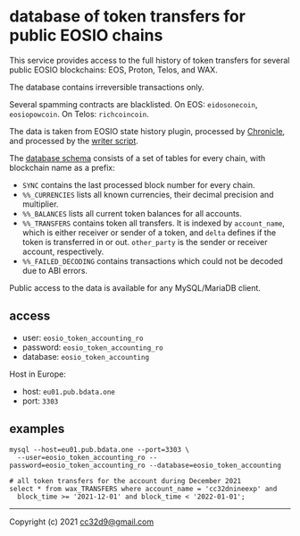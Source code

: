 # database of token transfers for public EOSIO chains

This service provides access to the full history of token transfers for several public EOSIO blockchains: EOS, Proton, Telos, and WAX. 

The database contains irreversible transactions only.

Several spamming contracts are blacklisted. On EOS: `eidosonecoin`, `eosiopowcoin`. On Telos: `richcoincoin`.

The data is taken from EOSIO state history plugin, processed by [Chronicle](https://github.com/EOSChronicleProject), and processed by the [writer script](https://github.com/cc32d9/eosio_token_accounting). 

The [database schema](https://github.com/cc32d9/eosio_token_accounting/blob/master/eosio_token_accounting_tables.psql) consists of a set of tables for every chain, with blockchain name as a prefix: 

* `SYNC` contains the last processed block number for every chain.
* `%%_CURRENCIES` lists all known currencies, their decimal precision and multiplier.
* `%%_BALANCES` lists all current token balances for all accounts.
* `%%_TRANSFERS` contains token all transfers. It is indexed by `account_name`, which is either receiver or sender of a token, and `delta` defines if the token is transferred in or out. `other_party` is the sender or receiver account, respectively.
* `%%_FAILED_DECODING` contains transactions which could not be decoded due to ABI errors.


Public access to the data is available for any MySQL/MariaDB client. 

## access

* user: `eosio_token_accounting_ro`
* password: `eosio_token_accounting_ro`
* database: `eosio_token_accounting`

Host in Europe:

* host: `eu01.pub.bdata.one`
* port: `3303`


## examples

```
mysql --host=eu01.pub.bdata.one --port=3303 \
  --user=eosio_token_accounting_ro --password=eosio_token_accounting_ro --database=eosio_token_accounting

# all token transfers for the account during December 2021
select * from wax_TRANSFERS where account_name = 'cc32dnineexp' and 
  block_time >= '2021-12-01' and block_time < '2022-01-01';

```



---
Copyright (c) 2021 cc32d9@gmail.com
